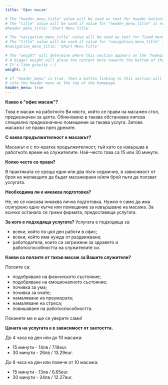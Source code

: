 ```yaml
---
title: 'Офис масаж'

# The "header_menu_title" value will be used as text for header buttons.
# The "title" value will be used if value for "header_menu_title" is not provided.
#header_menu_title: 'Short Menu Title'

# The "navigation_menu_title" value will be used as text for fixed menu items.
# The "title" value will be used if value for "navigation_menu_title" is not provided.
#navigation_menu_title: 'Short Menu Title'

# The "weight" will determine where this section appears on the "homepage".
# A bigger weight will place the content more towards the bottom of the page.
# It's like gravity ;-).
weight: 2

# If "header_menu" is true, then a button linking to this section will be placed
# into the header menu at the top of the homepage.
header_menu: true
---
```


**Какво е "офис масаж"?**

Това е масаж на работното Ви място, който се прави на масажен стол, предназначен за целта. Обикновено в такава обстановка липсва специално предназначено помещение за такава услуга. Затова масажът се прави през дрехите.

**С каква продължителност е масажът?**

Масажът е с по-кратка продължителност, тъй като се извършва в работното време на служителите. Най-често това са 15 или 30 минути.

**Колко често се прави?**

В практиката се среща един или два пъти седмично, в зависимост от броя на желаещите да бъдат масажирани и/или брой пъти да ползват услугата.

**Необходима ли е някаква подготовка?**

Не, не се изисква никаква лична подготовка. Нужно е само да има осигурено едно кътче или помещение за извършване на масажа. За всичко останало се грижи фирмата, предоставяща услугата.

**За кого е подходяща услугата?**
Услугата е подходяща за:
- всеки, който по цял ден работи в офис;
- всеки, който има нужда от раздвижване;
- работодатели, които са загрижени за здравето и работоспособността на служителите си.

**Какви са ползите от такъв масаж за Вашите служители?**

Ползите са:
- подобряване на физическото  състояние;
- подобряване на емоционалното състояние;
- почивка за ума;
- почивка за очите;
- намаляване на преумората;
- намаляване на стреса;
- повишаване на работоспособността.

Поканете ме и ще се уверите сами!

**Цената на услугата е в зависимост от заетостта.**

До 4 часа на ден  или до 10 масажа:
  - 15 минути - 14лв / 7.16eur.
  - 30 минути - 26лв / 13.29eur.

До 8 часа на ден или повече от 10 масажа:
  - 15 минути - 13лв / 6.65eur.
  - 30 минути - 24лв / 12.27eur.
